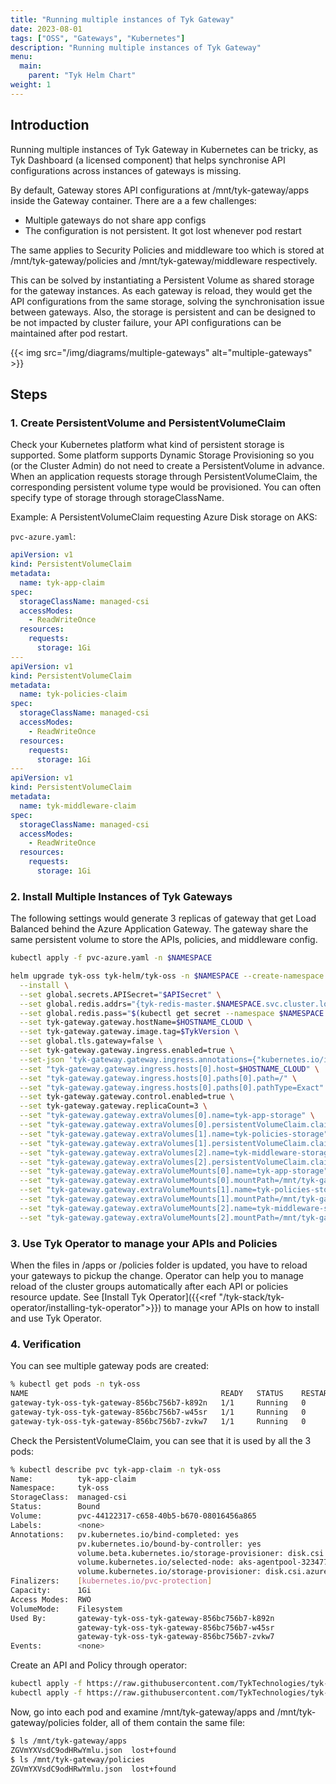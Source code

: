 ```yaml
---
title: "Running multiple instances of Tyk Gateway"
date: 2023-08-01
tags: ["OSS", "Gateways", "Kubernetes"]
description: "Running multiple instances of Tyk Gateway"
menu:
  main:
    parent: "Tyk Helm Chart"
weight: 1
---
```


## Introduction

Running multiple instances of Tyk Gateway in Kubernetes can be tricky, as Tyk Dashboard (a licensed component) that helps synchronise API configurations across instances of gateways is missing.

By default, Gateway stores API configurations at /mnt/tyk-gateway/apps inside the Gateway container. There are a a few challenges:
- Multiple gateways do not share app configs
- The configuration is not persistent. It got lost whenever pod restart

The same applies to Security Policies and middleware too which is stored at /mnt/tyk-gateway/policies and /mnt/tyk-gateway/middleware respectively.

This can be solved by instantiating a Persistent Volume as shared storage for the gateway instances. As each gateway is reload, they would get the API configurations from the same storage, solving the synchronisation issue between gateways. Also, the storage is persistent and can be designed to be not impacted by cluster failure, your API configurations can be maintained after pod restart.

{{< img src="/img/diagrams/multiple-gateways" alt="multiple-gateways" >}}

 
## Steps

### 1. Create PersistentVolume and PersistentVolumeClaim

Check your Kubernetes platform what kind of persistent storage is supported. Some platform supports Dynamic Storage Provisioning so you (or the Cluster Admin) do not need to create a PersistentVolume in advance. When an application requests storage through PersistentVolumeClaim, the corresponding persistent volume type would be provisioned. You can often specify type of storage through storageClassName.

Example: A PersistentVolumeClaim requesting Azure Disk storage on AKS:

`pvc-azure.yaml`:
```yaml
apiVersion: v1
kind: PersistentVolumeClaim
metadata:
  name: tyk-app-claim
spec:
  storageClassName: managed-csi
  accessModes:
    - ReadWriteOnce
  resources:
    requests:
      storage: 1Gi
---
apiVersion: v1
kind: PersistentVolumeClaim
metadata:
  name: tyk-policies-claim
spec:
  storageClassName: managed-csi
  accessModes:
    - ReadWriteOnce
  resources:
    requests:
      storage: 1Gi
---
apiVersion: v1
kind: PersistentVolumeClaim
metadata:
  name: tyk-middleware-claim
spec:
  storageClassName: managed-csi
  accessModes:
    - ReadWriteOnce
  resources:
    requests:
      storage: 1Gi
```

### 2. Install Multiple Instances of Tyk Gateways

The following settings would generate 3 replicas of gateway that get Load Balanced behind the Azure Application Gateway. The gateway share the same persistent volume to store the APIs, policies, and middleware config.

```bash
kubectl apply -f pvc-azure.yaml -n $NAMESPACE

helm upgrade tyk-oss tyk-helm/tyk-oss -n $NAMESPACE --create-namespace --devel \
  --install \
  --set global.secrets.APISecret="$APISecret" \
  --set global.redis.addrs="{tyk-redis-master.$NAMESPACE.svc.cluster.local:6379}" \
  --set global.redis.pass="$(kubectl get secret --namespace $NAMESPACE tyk-redis -o jsonpath='{.data.redis-password}' | base64 -d)" \
  --set tyk-gateway.gateway.hostName=$HOSTNAME_CLOUD \
  --set tyk-gateway.gateway.image.tag=$TykVersion \
  --set global.tls.gateway=false \
  --set tyk-gateway.gateway.ingress.enabled=true \
  --set-json 'tyk-gateway.gateway.ingress.annotations={"kubernetes.io/ingress.class": "azure/application-gateway"}' \
  --set "tyk-gateway.gateway.ingress.hosts[0].host=$HOSTNAME_CLOUD" \
  --set "tyk-gateway.gateway.ingress.hosts[0].paths[0].path=/" \
  --set "tyk-gateway.gateway.ingress.hosts[0].paths[0].pathType=Exact" \
  --set tyk-gateway.gateway.control.enabled=true \
  --set tyk-gateway.gateway.replicaCount=3 \
  --set "tyk-gateway.gateway.extraVolumes[0].name=tyk-app-storage" \
  --set "tyk-gateway.gateway.extraVolumes[0].persistentVolumeClaim.claimName=tyk-app-claim" \
  --set "tyk-gateway.gateway.extraVolumes[1].name=tyk-policies-storage" \
  --set "tyk-gateway.gateway.extraVolumes[1].persistentVolumeClaim.claimName=tyk-policies-claim" \
  --set "tyk-gateway.gateway.extraVolumes[2].name=tyk-middleware-storage" \
  --set "tyk-gateway.gateway.extraVolumes[2].persistentVolumeClaim.claimName=tyk-middleware-claim" \
  --set "tyk-gateway.gateway.extraVolumeMounts[0].name=tyk-app-storage" \
  --set "tyk-gateway.gateway.extraVolumeMounts[0].mountPath=/mnt/tyk-gateway/apps" \
  --set "tyk-gateway.gateway.extraVolumeMounts[1].name=tyk-policies-storage" \
  --set "tyk-gateway.gateway.extraVolumeMounts[1].mountPath=/mnt/tyk-gateway/policies" \
  --set "tyk-gateway.gateway.extraVolumeMounts[2].name=tyk-middleware-storage" \
  --set "tyk-gateway.gateway.extraVolumeMounts[2].mountPath=/mnt/tyk-gateway/middleware"
```

### 3. Use Tyk Operator to manage your APIs and Policies

When the files in /apps or /policies folder is updated, you have to reload your gateways to pickup the change. Operator can help you to manage reload of the cluster groups automatically after each API or policies resource update.
See [Install Tyk Operator]({{<ref "/tyk-stack/tyk-operator/installing-tyk-operator">}}) to manage your APIs on how to install and use Tyk Operator.

### 4. Verification

You can see multiple gateway pods are created:

```bash
% kubectl get pods -n tyk-oss
NAME                                           READY   STATUS    RESTARTS   AGE
gateway-tyk-oss-tyk-gateway-856bc756b7-k892n   1/1     Running   0          32m
gateway-tyk-oss-tyk-gateway-856bc756b7-w45sr   1/1     Running   0          32m
gateway-tyk-oss-tyk-gateway-856bc756b7-zvkw7   1/1     Running   0          32m
```

Check the PersistentVolumeClaim, you can see that it is used by all the 3 pods:

```bash
% kubectl describe pvc tyk-app-claim -n tyk-oss
Name:          tyk-app-claim
Namespace:     tyk-oss
StorageClass:  managed-csi
Status:        Bound
Volume:        pvc-44122317-c658-40b5-b670-08016456a865
Labels:        <none>
Annotations:   pv.kubernetes.io/bind-completed: yes
               pv.kubernetes.io/bound-by-controller: yes
               volume.beta.kubernetes.io/storage-provisioner: disk.csi.azure.com
               volume.kubernetes.io/selected-node: aks-agentpool-32347720-vmss000000
               volume.kubernetes.io/storage-provisioner: disk.csi.azure.com
Finalizers:    [kubernetes.io/pvc-protection]
Capacity:      1Gi
Access Modes:  RWO
VolumeMode:    Filesystem
Used By:       gateway-tyk-oss-tyk-gateway-856bc756b7-k892n
               gateway-tyk-oss-tyk-gateway-856bc756b7-w45sr
               gateway-tyk-oss-tyk-gateway-856bc756b7-zvkw7
Events:        <none>
```

Create an API and Policy through operator:

```bash
kubectl apply -f https://raw.githubusercontent.com/TykTechnologies/tyk-operator/master/config/samples/httpbin_protected.yaml
kubectl apply -f https://raw.githubusercontent.com/TykTechnologies/tyk-operator/master/config/samples/httpbin_protected_policy.yaml
```

Now, go into each pod and examine /mnt/tyk-gateway/apps and /mnt/tyk-gateway/policies folder, all of them contain the same file:

```bash
$ ls /mnt/tyk-gateway/apps
ZGVmYXVsdC9odHRwYmlu.json  lost+found
$ ls /mnt/tyk-gateway/policies
ZGVmYXVsdC9odHRwYmlu.json  lost+found
```
